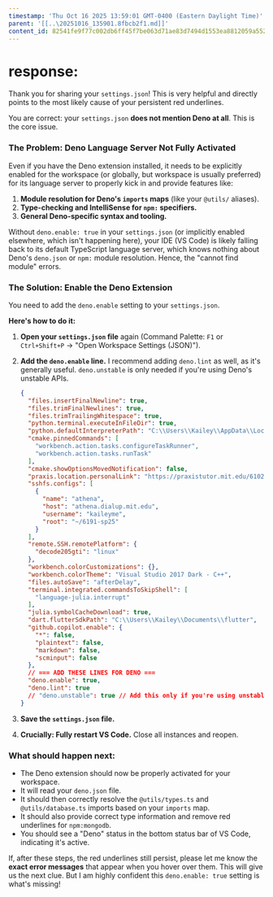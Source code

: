 ```yaml
---
timestamp: 'Thu Oct 16 2025 13:59:01 GMT-0400 (Eastern Daylight Time)'
parent: '[[..\20251016_135901.8fbcb2f1.md]]'
content_id: 82541fe9f77c002db6ff45f7be063d71ae83d7494d1553ea8812059a55275d04
---
```


# response:

Thank you for sharing your `settings.json`! This is very helpful and directly points to the most likely cause of your persistent red underlines.

You are correct: your `settings.json` **does not mention Deno at all**. This is the core issue.

### The Problem: Deno Language Server Not Fully Activated

Even if you have the Deno extension installed, it needs to be explicitly enabled for the workspace (or globally, but workspace is usually preferred) for its language server to properly kick in and provide features like:

1. **Module resolution for Deno's `imports` maps** (like your `@utils/` aliases).
2. **Type-checking and IntelliSense for `npm:` specifiers.**
3. **General Deno-specific syntax and tooling.**

Without `deno.enable: true` in your `settings.json` (or implicitly enabled elsewhere, which isn't happening here), your IDE (VS Code) is likely falling back to its default TypeScript language server, which knows nothing about Deno's `deno.json` or `npm:` module resolution. Hence, the "cannot find module" errors.

### The Solution: Enable the Deno Extension

You need to add the `deno.enable` setting to your `settings.json`.

**Here's how to do it:**

1. **Open your `settings.json` file** again (Command Palette: `F1` or `Ctrl+Shift+P` -> "Open Workspace Settings (JSON)").

2. **Add the `deno.enable` line.** I recommend adding `deno.lint` as well, as it's generally useful. `deno.unstable` is only needed if you're using Deno's unstable APIs.

   ```json
   {
     "files.insertFinalNewline": true,
     "files.trimFinalNewlines": true,
     "files.trimTrailingWhitespace": true,
     "python.terminal.executeInFileDir": true,
     "python.defaultInterpreterPath": "C:\\Users\\Kailey\\AppData\\Local\\Programs\\Python\\Python312\\python.exe",
     "cmake.pinnedCommands": [
       "workbench.action.tasks.configureTaskRunner",
       "workbench.action.tasks.runTask"
     ],
     "cmake.showOptionsMovedNotification": false,
     "praxis.location.personalLink": "https://praxistutor.mit.edu/6102-sp25/startTutor/646dea61-05d1-45f1-960a-41589c55ea6b",
     "sshfs.configs": [
       {
         "name": "athena",
         "host": "athena.dialup.mit.edu",
         "username": "kaileyme",
         "root": "~/6191-sp25"
       }
     ],
     "remote.SSH.remotePlatform": {
       "decode205gti": "linux"
     },
     "workbench.colorCustomizations": {},
     "workbench.colorTheme": "Visual Studio 2017 Dark - C++",
     "files.autoSave": "afterDelay",
     "terminal.integrated.commandsToSkipShell": [
       "language-julia.interrupt"
     ],
     "julia.symbolCacheDownload": true,
     "dart.flutterSdkPath": "C:\\Users\\Kailey\\Documents\\flutter",
     "github.copilot.enable": {
       "*": false,
       "plaintext": false,
       "markdown": false,
       "scminput": false
     },
     // === ADD THESE LINES FOR DENO ===
     "deno.enable": true,
     "deno.lint": true
     // "deno.unstable": true // Add this only if you're using unstable Deno features
   }
   ```

3. **Save the `settings.json` file.**

4. **Crucially: Fully restart VS Code.** Close all instances and reopen.

### What should happen next:

* The Deno extension should now be properly activated for your workspace.
* It will read your `deno.json` file.
* It should then correctly resolve the `@utils/types.ts` and `@utils/database.ts` imports based on your `imports` map.
* It should also provide correct type information and remove red underlines for `npm:mongodb`.
* You should see a "Deno" status in the bottom status bar of VS Code, indicating it's active.

If, after these steps, the red underlines still persist, please let me know the **exact error messages** that appear when you hover over them. This will give us the next clue. But I am highly confident this `deno.enable: true` setting is what's missing!
